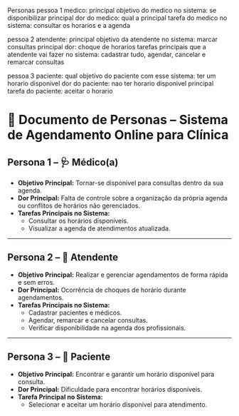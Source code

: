 Personas
pessoa 1 medico:
principal objetivo do medico no sistema: se disponibilizar 
principal dor do medico: 
qual a principal tarefa do medico no sistema: consultar os horarios e a agenda

pessoa 2 atendente:
principal objetivo da atendente no sistema: marcar consultas
principal dor: choque de horarios 
tarefas principais que a atendente vai fazer no sistema: cadastrar tudo, agendar, cancelar e remarcar consultas

pessoa 3 paciente:
qual objetivo do paciente com esse sistema: ter um horario disponivel 
dor do paciente: nao ter horario disponivel
principal tarefa do paciente: aceitar o horario 


# 👥 Documento de Personas – Sistema de Agendamento Online para Clínica

## Persona 1 – 🩺 Médico(a)

- **Objetivo Principal:** Tornar-se disponível para consultas dentro da sua agenda.
- **Dor Principal:** Falta de controle sobre a organização da própria agenda ou conflitos de horários não gerenciados.
- **Tarefas Principais no Sistema:**
  - Consultar os horários disponíveis.
  - Visualizar a agenda de atendimentos atualizada.

---

## Persona 2 – 🧾 Atendente

- **Objetivo Principal:** Realizar e gerenciar agendamentos de forma rápida e sem erros.
- **Dor Principal:** Ocorrência de choques de horário durante agendamentos.
- **Tarefas Principais no Sistema:**
  - Cadastrar pacientes e médicos.
  - Agendar, remarcar e cancelar consultas.
  - Verificar disponibilidade na agenda dos profissionais.

---

## Persona 3 – 👤 Paciente

- **Objetivo Principal:** Encontrar e garantir um horário disponível para consulta.
- **Dor Principal:** Dificuldade para encontrar horários disponíveis.
- **Tarefa Principal no Sistema:**
  - Selecionar e aceitar um horário disponível para atendimento.

